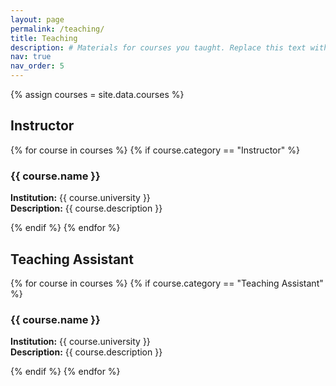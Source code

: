 ```yaml
---
layout: page
permalink: /teaching/
title: Teaching
description: # Materials for courses you taught. Replace this text with your description.
nav: true
nav_order: 5
---
```


{% assign courses = site.data.courses %}

## <b>Instructor</b>

{% for course in courses %}
{% if course.category == "Instructor" %}
### {{ course.name }}

**Institution:** {{ course.university }}<br>
**Description:** {{ course.description }}

{% endif %}
{% endfor %}

## <b>Teaching Assistant</b>

{% for course in courses %}
{% if course.category == "Teaching Assistant" %}
### {{ course.name }}

**Institution:** {{ course.university }}<br>
**Description:** {{ course.description }}

{% endif %}
{% endfor %}
